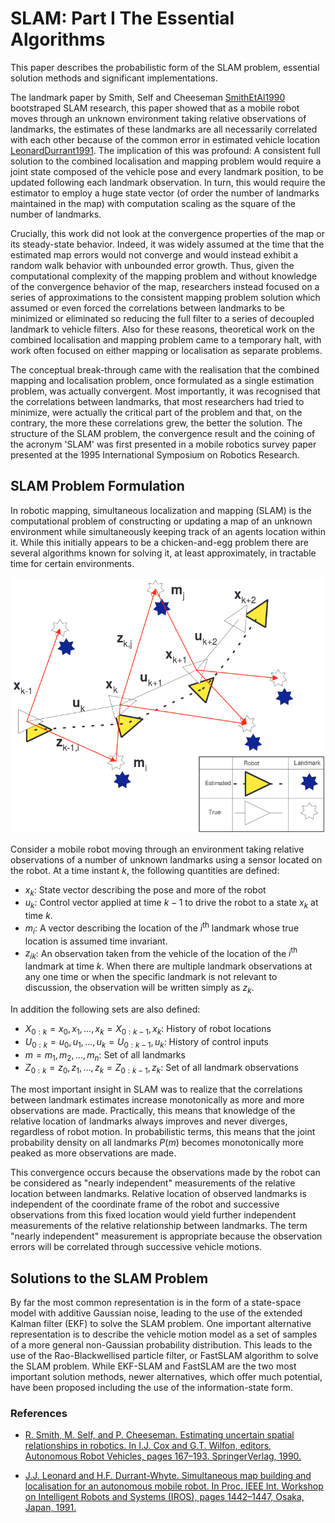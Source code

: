 # SLAM: Part I The Essential Algorithms

This paper describes the probabilistic form of the SLAM problem, essential
solution methods and significant implementations.

The landmark paper by Smith, Self and Cheeseman [SmithEtAl1990]
bootstraped SLAM research, this paper showed that as a mobile robot moves
through an unknown environment taking relative observations of landmarks,
the estimates of these landmarks are all necessarily correlated with each
other because of the common error in estimated vehicle location
[LeonardDurrant1991]. The implication of this was profound: A consistent full
solution to the combined localisation and mapping problem would require a joint
state composed of the vehicle pose and every landmark position, to be updated
following each landmark observation. In turn, this would require the estimator
to employ a huge state vector (of order the number of landmarks maintained in
the map) with computation scaling as the square of the number of landmarks.

Crucially, this work did not look at the convergence properties of the map
or its steady-state behavior. Indeed, it was widely assumed at the time
that the estimated map errors would not converge and would instead exhibit
a random walk behavior with unbounded error growth. Thus, given the
computational complexity of the mapping problem and without knowledge of
the convergence behavior of the map, researchers instead focused on
a series of approximations to the consistent mapping problem solution
which assumed or even forced the correlations between landmarks to be
minimized or eliminated so reducing the full filter to a series of
decoupled landmark to vehicle filters. Also for these reasons, theoretical work
on the combined localisation and mapping problem came to a temporary halt, with
work often focused on either mapping or localisation as separate problems.

The conceptual break-through came with the realisation that the combined
mapping and localisation problem, once formulated as a single estimation
problem, was actually convergent. Most importantly, it was recognised that
the correlations between landmarks, that most researchers had tried to
minimize, were actually the critical part of the problem and that, on the
contrary, the more these correlations grew, the better the solution. The
structure of the SLAM problem, the convergence result and the coining of
the acronym 'SLAM' was first presented in a mobile robotics survey paper
presented at the 1995 International Symposium on Robotics Research.


## SLAM Problem Formulation
In robotic mapping, simultaneous localization and mapping (SLAM) is the
computational problem of constructing or updating a map of an unknown
environment while simultaneously keeping track of an agents location within
it. While this initially appears to be a chicken-and-egg problem there are
several algorithms known for solving it, at least approximately, in tractable
time for certain environments.

![SLAM](imgs/slam.png)

Consider a mobile robot moving through an environment taking relative
observations of a number of unknown landmarks using a sensor located on the
robot. At a time instant $k$, the following quantities are defined:

- $x_{k}$: State vector describing the pose and more of the robot
- $u_{k}$: Control vector applied at time $k - 1$ to drive the robot to a state
  $x_k$ at time $k$.
- $m_{i}$: A vector describing the location of the $i^{\text{th}}$ landmark
  whose true location is assumed time invariant.
- $z_{ik}$: An observation taken from the vehicle of the location of the
  $i^{\text{th}}$ landmark at time $k$. When there are multiple landmark
  observations at any one time or when the specific landmark is not relevant to
  discussion, the observation will be written simply as $z_{k}$.

In addition the following sets are also defined:

- $X_{0:k} = {x_{0}, x_{1}, ..., x_{k}} = {X_{0:k - 1}, x_{k}}$: History of
  robot locations
- $U_{0:k} = {u_{0}, u_{1}, ..., u_{k}} = {U_{0:k - 1}, u_{k}}$: History of
  control inputs
- $m = {m_{1}, m_{2}, ..., m_{n}}$: Set of all landmarks
- $Z_{0:k} = {z_{0}, z_{1}, ..., z_{k}} = {Z_{0:k - 1}, z_{k}}$: Set of all
  landmark observations

The most important insight in SLAM was to realize that the correlations between
landmark estimates increase monotonically as more and more observations are
made. Practically, this means that knowledge of the relative location of
landmarks always improves and never diverges, regardless of robot motion. In
probabilistic terms, this means that the joint probability density on all
landmarks $P(m)$ becomes monotonically more peaked as more observations are
made.

This convergence occurs because the observations made by the robot can be
considered as "nearly independent" measurements of the relative location
between landmarks. Relative location of observed landmarks is independent of
the coordinate frame of the robot and successive observations from this fixed
location would yield further independent measurements of the relative
relationship between landmarks. The term "nearly independent" measurement is
appropriate because the observation errors will be correlated through
successive vehicle motions.




## Solutions to the SLAM Problem

By far the most common representation is in the form of a state-space model
with additive Gaussian noise, leading to the use of the extended Kalman filter
(EKF) to solve the SLAM problem. One important alternative representation is to
describe the vehicle motion model as a set of samples of a more general
non-Gaussian probability distribution. This leads to the use of the
Rao-Blackwellised particle filter, or FastSLAM algorithm to solve the SLAM
problem. While EKF-SLAM and FastSLAM are the two most important solution
methods, newer alternatives, which offer much potential, have been proposed
including the use of the information-state form.




### References

- [R. Smith, M. Self, and P. Cheeseman. Estimating uncertain spatial
  relationships in robotics. In I.J. Cox and G.T. Wilfon, editors,
  Autonomous Robot Vehicles, pages 167–193. SpringerVerlag,
  1990.][SmithEtAl1990]

- [J.J. Leonard and H.F. Durrant-Whyte. Simultaneous map building and
  localisation for an autonomous mobile robot. In Proc. IEEE Int. Workshop
  on Intelligent Robots and Systems (IROS), pages 1442–1447, Osaka, Japan,
  1991.][LeonardDurrant1991]

[SmithEtAl1990]: https://arxiv.org/pdf/1304.3111.pdf
[LeonardDurrant1991]: https://marinerobotics.mit.edu/sites/default/files/Leonard91iros.pdf
